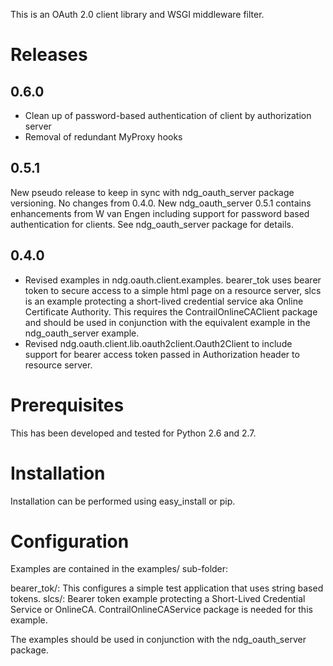 This is an OAuth 2.0 client library and WSGI middleware filter.

Releases
========
0.6.0
-----
 * Clean up of password-based authentication of client by authorization server
 * Removal of redundant MyProxy hooks

0.5.1
-----
New pseudo release to keep in sync with ndg_oauth_server package versioning. No
changes from 0.4.0.  New ndg_oauth_server 0.5.1 contains enhancements from W
van Engen including support for password based authentication for clients. See
ndg_oauth_server package for details.

0.4.0
-----
 * Revised examples in ndg.oauth.client.examples.  bearer_tok uses bearer token
   to secure access to a simple html page on a resource server, slcs is an 
   example protecting a short-lived credential service aka Online Certificate 
   Authority.  This requires the ContrailOnlineCAClient package and should be 
   used in conjunction with the equivalent example in the ndg_oauth_server 
   example.
 * Revised ndg.oauth.client.lib.oauth2client.Oauth2Client to include support for
   bearer access token passed in Authorization header to resource server.
 
Prerequisites
=============
This has been developed and tested for Python 2.6 and 2.7.

Installation
============
Installation can be performed using easy_install or pip.  

Configuration
=============
Examples are contained in the examples/ sub-folder:

bearer_tok/:
  This configures a simple test application that uses string based tokens.
slcs/:
  Bearer token example protecting a Short-Lived Credential Service or OnlineCA.
  ContrailOnlineCAService package is needed for this example.
  
The examples should be used in conjunction with the ndg_oauth_server package.

